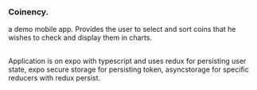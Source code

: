 
### Coinency.
a demo mobile app.
Provides the user to select and sort coins that he wishes to check and display them in charts.
##
Application is on expo with typescript and uses redux for persisting user state, expo secure storage for persisting token, asyncstorage for specific reducers with redux persist.
